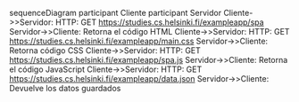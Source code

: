 sequenceDiagram
participant Cliente
participant Servidor
Cliente->>Servidor: HTTP: GET https://studies.cs.helsinki.fi/exampleapp/spa
Servidor->>Cliente: Retorna el código HTML
Cliente->>Servidor: HTTP: GET https://studies.cs.helsinki.fi/exampleapp/main.css
Servidor->>Cliente: Retorna código CSS
Cliente->>Servidor: HTTP: GET https://studies.cs.helsinki.fi/exampleapp/spa.js
Servidor->>Cliente: Retorna el código JavaScript
Cliente->>Servidor: HTTP: GET https://studies.cs.helsinki.fi/exampleapp/data.json
Servidor->>Cliente: Devuelve los datos guardados
